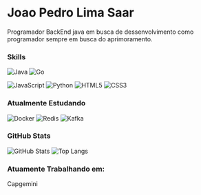 
# Joao Pedro Lima Saar

Programador BackEnd java em busca de dessenvolvimento como programador sempre em busca do aprimoramento.

### Skills

![Java](https://img.shields.io/badge/Java-000?style=for-the-badge&logo=Java&logoColor=30A3DC)
![Go](https://img.shields.io/badge/Go-000?style=for-the-badge&logo=go&logoColor=30A3DC)

![JavaScript](https://img.shields.io/badge/JavaScript-000?style=for-the-badge&logo=javascript&logoColor=30A3DC)
![Python](https://img.shields.io/badge/Python-000?style=for-the-badge&logo=python&logoColor=30A3DC)
![HTML5](https://img.shields.io/badge/HTML-000?style=for-the-badge&logo=html5&logoColor=30A3DC)
![CSS3](https://img.shields.io/badge/CSS3-000?style=for-the-badge&logo=css3&logoColor=E94D5F)

### Atualmente Estudando
![Docker](https://img.shields.io/badge/Docker-000?style=for-the-badge&logo=Docker&logoColor=30A3DC)
![Redis](https://img.shields.io/badge/Redis-000?style=for-the-badge&logo=Redis&logoColor=30A3DC)
![Kafka](https://img.shields.io/badge/Kafka-000?style=for-the-badge&logo=Kafka&logoColor=30A3DC)


### GitHub Stats

![GitHub Stats](https://github-readme-stats.vercel.app/api?username=EngSaar&theme=transparent&bg_color=000&border_color=30A3DC&show_icons=true&icon_color=30A3DC&title_color=E94D5F&text_color=FFF)
![Top Langs](https://github-readme-stats-git-masterrstaa-rickstaa.vercel.app/api/top-langs/?username=EngSaar&layout=compact&bg_color=000&border_color=30A3DC&title_color=E94D5F&text_color=FFF)

### Atuamente Trabalhando em:
  Capgemini

